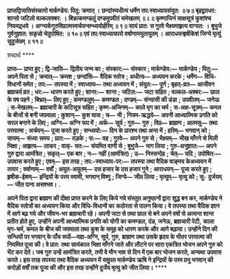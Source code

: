 **प्राप्तद्विजातिसंस्कारो मार्कण्डेय: पितु: क्रमात् ।** **छन्दांस्यधीत्य धर्मेण तप:स्वाध्यायसंयुत: ॥ ७॥** **बृहद्व्रतधर: शान्तो जटिलो वल्कलाश्बर: ।** **बिभ्रत्कमण्डलुं दण्डमुपवीतं समेखलम् ॥ ८॥** **कृष्णाजिनं साक्षसूत्रं कुशांश्च नियमद्र्धये ।** **अग्न्यर्कगुरुविप्रात्मस्वर्चयन्सन्ध्ययोर्हरिम् ॥ ९॥** **सायं प्रात: स गुरवे भैक्ष्यमाहृत्य वाग्यत: ।** **बुभुजे गुर्वनुज्ञात: सकृन्नो चेदुपोषित: ॥ १०॥** **एवं तप:स्वाध्यायपरो वर्षाणामयुतायुतम् ।** **आराधयन्हृषीकेशं जिग्ये मृत्युं सुदुर्जयम् ॥ ११॥** 

शब्दार्थ **** 

**प्राप्त—** **प्राप्त हुए** **; द्वि-जाति—** **द्वितीय जन्म का** **; संस्कार:—** **संस्कार** **; मार्कण्डेय:—** **मार्कण्डेय** **; पितु:—** **अपने पिता से** **;** **क्रमात्—** **क्रमश** **; छन्दांसि—** **वैदिक स्तोत्र** **; अधीत्य—** **अध्ययन करके** **; धर्मेण—** **विधि-विधानों समेत** **; तप:—** **तपस्या में** **;** **स्वाध्याय—** **तथा अध्ययन में** **; संयुत:—** **पूर्ण** **; बृहत्-व्रत—** **आजीवन ब्रह्मचर्य व्रत** **; धर:—** **धारण करते हुए** **; शान्त:—** **शान्त** **;** **जटिल:—** **जटा सहित** **; वल्कल-अश्बर:—** **छाल के वष पहने** **; बिभ्रत्—** **लिए हुए** **; कमण्डलुम्—** **कमण्डल** **; दण्डम्—** **संन्यासी की डंडा** **; उपवीतम्—** **जनेऊ** **; स-मेखलम्—** **ब्रह्मचारी के कटिसूत्र सहित** **; कृष्ण-अजिनम्—** **काले मृग का चर्म** **;** **स-अक्ष-सूत्रम्—** **कमल के बीजों से बनी जपमाला** **; कुशान्—** **कुश घास** **; च—** **भी** **; नियम-ऋद्धये—** **अपनी आध्यात्मिक** **प्रगति को सरल बनाने के लिए** **; अग्नि—** **अग्नि रूप में** **; अर्क—** **सूर्य** **; गुरु—** **गुरु** **; विप्र—** **ब्राह्मण** **; आत्मसु—** **तथा** **परमात्मा** **; अर्चयन्—** **पूजा करते हुए** **; सन्ध्ययो:—** **दिन के प्रारश्भ तथा अन्त में** **; हरिम्—** **भगवान् को** **; सायम्—** **संध्या** **समय** **; प्रात:—** **तड़के** **; स:—** **वह** **; गुरवे—** **अपने गुरु से** **; भैक्ष्यम्—** **भीख माँगने से मिली भिक्षा** **; आहृत्य—** **लाकर** **; वाक्-** **यत:—** **संयमित वाणी से** **; बुभुजे—** **भाग लिया** **; गुरु-अनुज्ञात:—** **अपने गुरु द्वारा आमंत्रित** **; सकृत्—** **एक बार** **; न—** **नहीं** **(आमंत्रित)** **; उ—** **निस्सन्देह** **; चेत्—** **यदि** **; उपोषित:—** **उपवास करते हुए** **; एवम्—** **इस तरह** **; तप:-स्वाध्याय-पर:—** **तपस्या** **तथा वैदिक वाङ्मय केअध्ययन में तत्पर** **; वर्षाणाम्—** **वर्षों** **; अयुत-अयुतम्—** **दस हजार के दस हजार गुने** **; आराधयन्—** **पूजा करते हुए** **; हृषीक-ईशम्—** **इन्द्रियों के परम स्वामी, भगवान् विष्णु** **; जिग्ये—** **जीत लिया** **; मृत्युम्—** **मृत्यु को** **; सु-** **दुर्जयम्—** **जीत पाना असश्भव।** **.** 

**अपने पिता द्वारा ब्राह्मण की दीक्षा प्राप्त करने के लिए किये गये संस्तुत अनुष्ठानों द्वारा** **शुद्ध बन कर, मार्कण्डेय ने वैदिक स्तोत्रों का अध्ययन किया और विधि-विधानों का** **कठोरता से पालन किया। वे तपस्या तथा वैदिक ज्ञान में आगे बढ़ गये और जीवन-भर** **ब्रह्मचारी रहे। अपनी जटा से तथा छाल से बने अपने वषों से अत्यन्त शान्त प्रतीत होते हुए,** **उन्होंने अपनी आध्यात्मिक प्रगति को योगी का कमण्डल, दंड, जनेऊ, ब्रह्मचारी पेटी,** **काला मृग-चर्म, कमल के बीज की जपमाला तथा कुश के समूह को धारण करके और** **आगे बढ़ाया। उन्होंने दिन की सन्धियों पर भगवान् के पाँच रूपों—यज्ञ-अग्नि, सूर्य, गुरु,** **ब्राह्मण तथा उसके हृदय के भीतर परमात्मा की नियमित पूजा की। वे प्रात: तथा सायंकाल** **भिक्षा माँगने जाते और लौटने पर सारा एकत्रित भोजन अपने गुरु को भेंट कर देते। जब** **गुरु उन्हें आमंत्रित करते, तभी वे मौन भाव से दिन में एक बार भोजन करते, अन्यथा** **उपवास करते। इस तरह तपस्या तथा वैदिक अध्ययन में समॢपत मार्कण्डेय ऋषि ने इन्द्रियों** **के परम प्रभु भगवान् की करोड़ों वर्षों तक पूजा की और इस तरह उन्होंने दुर्जेय मृत्यु को** **जीत लिया।** **** 